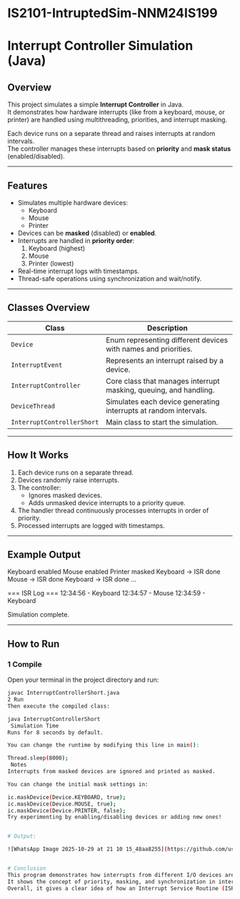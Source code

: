 # IS2101-IntruptedSim-NNM24IS199


# Interrupt Controller Simulation (Java)

##  Overview
This project simulates a simple **Interrupt Controller** in Java.  
It demonstrates how hardware interrupts (like from a keyboard, mouse, or printer) are handled using multithreading, priorities, and interrupt masking.

Each device runs on a separate thread and raises interrupts at random intervals.  
The controller manages these interrupts based on **priority** and **mask status** (enabled/disabled).

---

##  Features
- Simulates multiple hardware devices:
  - Keyboard
  - Mouse
  - Printer
- Devices can be **masked** (disabled) or **enabled**.
- Interrupts are handled in **priority order**:
  1. Keyboard (highest)
  2. Mouse
  3. Printer (lowest)
- Real-time interrupt logs with timestamps.
- Thread-safe operations using synchronization and wait/notify.

---

##  Classes Overview

| Class | Description |
|--------|--------------|
| `Device` | Enum representing different devices with names and priorities. |
| `InterruptEvent` | Represents an interrupt raised by a device. |
| `InterruptController` | Core class that manages interrupt masking, queuing, and handling. |
| `DeviceThread` | Simulates each device generating interrupts at random intervals. |
| `InterruptControllerShort` | Main class to start the simulation. |

---

##  How It Works
1. Each device runs on a separate thread.
2. Devices randomly raise interrupts.
3. The controller:
   - Ignores masked devices.
   - Adds unmasked device interrupts to a priority queue.
4. The handler thread continuously processes interrupts in order of priority.
5. Processed interrupts are logged with timestamps.

---

##  Example Output
Keyboard enabled Mouse enabled Printer masked Keyboard → ISR done Mouse → ISR done Keyboard → ISR done ...

=== ISR Log === 12:34:56 - Keyboard 12:34:57 - Mouse 12:34:59 - Keyboard

Simulation complete.


---

##  How to Run

### **1️ Compile**
Open your terminal in the project directory and run:
```bash
javac InterruptControllerShort.java
2️ Run
Then execute the compiled class:

java InterruptControllerShort
 Simulation Time
Runs for 8 seconds by default.

You can change the runtime by modifying this line in main():

Thread.sleep(8000);
 Notes
Interrupts from masked devices are ignored and printed as masked.

You can change the initial mask settings in:

ic.maskDevice(Device.KEYBOARD, true);
ic.maskDevice(Device.MOUSE, true);
ic.maskDevice(Device.PRINTER, false);
Try experimenting by enabling/disabling devices or adding new ones!


# Output:

![WhatsApp Image 2025-10-29 at 21 10 15_48aa8255](https://github.com/user-attachments/assets/70beeebc-17e9-4a27-87e7-9ab8bec34b12)


# Conclusion
This program demonstrates how interrupts from different I/O devices are handled using threads and mutex locks.
It shows the concept of priority, masking, and synchronization in interrupt handling.
Overall, it gives a clear idea of how an Interrupt Service Routine (ISR) works in real systems.




